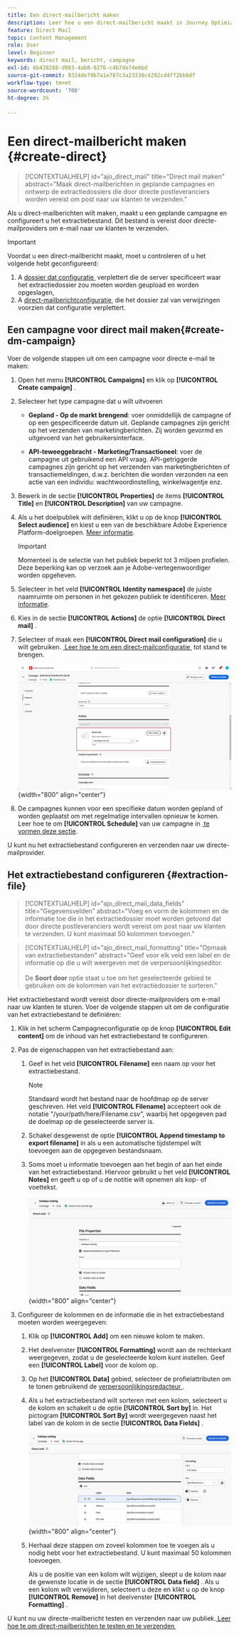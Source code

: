 ```yaml
---
title: Een direct-mailbericht maken
description: Leer hoe u een direct-mailbericht maakt in Journey Optimizer
feature: Direct Mail
topic: Content Management
role: User
level: Beginner
keywords: direct mail, bericht, campagne
exl-id: 6b438268-d983-4ab8-9276-c4b7de74e6bd
source-git-commit: 9324de79b7a1e787c3a23338c4292cd4ff2bb6df
workflow-type: tm+mt
source-wordcount: '708'
ht-degree: 3%

---
```


# Een direct-mailbericht maken {#create-direct}

>[!CONTEXTUALHELP]
>id="ajo_direct_mail"
>title="Direct mail maken"
>abstract="Maak direct-mailberichten in geplande campagnes en ontwerp de extractiedossiers die door directe postleveranciers worden vereist om post naar uw klanten te verzenden."

Als u direct-mailberichten wilt maken, maakt u een geplande campagne en configureert u het extractiebestand. Dit bestand is vereist door directe-mailproviders om e-mail naar uw klanten te verzenden.

>[!IMPORTANT]
>
>Voordat u een direct-mailbericht maakt, moet u controleren of u het volgende hebt geconfigureerd:
>
>1. A [&#x200B; dossier dat configuratie &#x200B;](../direct-mail/direct-mail-configuration.md#file-routing-configuration) verplettert die de server specificeert waar het extractiedossier zou moeten worden geupload en worden opgeslagen,
>1. A [&#x200B; direct-mailberichtconfiguratie &#x200B;](../direct-mail/direct-mail-configuration.md#direct-mail-surface) die het dossier zal van verwijzingen voorzien dat configuratie verplettert.


## Een campagne voor direct mail maken{#create-dm-campaign}

Voer de volgende stappen uit om een campagne voor directe e-mail te maken:

1. Open het menu **[!UICONTROL Campaigns]** en klik op **[!UICONTROL Create campaign]** .

1. Selecteer het type campagne dat u wilt uitvoeren

   * **Gepland - Op de markt brengend**: voer onmiddellijk de campagne of op een gespecificeerde datum uit. Geplande campagnes zijn gericht op het verzenden van marketingberichten. Zij worden gevormd en uitgevoerd van het gebruikersinterface.

   * **API-teweeggebracht - Marketing/Transactioneel**: voer de campagne uit gebruikend een API vraag. API-getriggerde campagnes zijn gericht op het verzenden van marketingberichten of transactiemeldingen, d.w.z. berichten die worden verzonden na een actie van een individu: wachtwoordinstelling, winkelwagentje enz.

1. Bewerk in de sectie **[!UICONTROL Properties]** de items **[!UICONTROL Title]** en **[!UICONTROL Description]** van uw campagne.

1. Als u het doelpubliek wilt definiëren, klikt u op de knop **[!UICONTROL Select audience]** en kiest u een van de beschikbare Adobe Experience Platform-doelgroepen. [Meer informatie](../audience/about-audiences.md).

   >[!IMPORTANT]
   >
   >Momenteel is de selectie van het publiek beperkt tot 3 miljoen profielen. Deze beperking kan op verzoek aan je Adobe-vertegenwoordiger worden opgeheven.

1. Selecteer in het veld **[!UICONTROL Identity namespace]** de juiste naamruimte om personen in het gekozen publiek te identificeren. [Meer informatie](../event/about-creating.md#select-the-namespace).

1. Kies in de sectie **[!UICONTROL Actions]** de optie **[!UICONTROL Direct mail]** .

1. Selecteer of maak een **[!UICONTROL Direct mail configuration]** die u wilt gebruiken. [&#x200B; Leer hoe te om een direct-mailconfiguratie &#x200B;](direct-mail-configuration.md#direct-mail-surface) tot stand te brengen.

   ![](assets/direct-mail-campaign.png){width="800" align="center"}

1. De campagnes kunnen voor een specifieke datum worden gepland of worden geplaatst om met regelmatige intervallen opnieuw te komen. Leer hoe te om **[!UICONTROL Schedule]** van uw campagne in [&#x200B; te vormen deze sectie &#x200B;](../campaigns/create-campaign.md#schedule).

U kunt nu het extractiebestand configureren en verzenden naar uw directe-mailprovider.

## Het extractiebestand configureren {#extraction-file}

>[!CONTEXTUALHELP]
>id="ajo_direct_mail_data_fields"
>title="Gegevensvelden"
>abstract="Voeg en vorm de kolommen en de informatie toe die in het extractiedossier moet worden getoond dat door directe postleveranciers wordt vereist om post naar uw klanten te verzenden. U kunt maximaal 50 kolommen toevoegen."

>[!CONTEXTUALHELP]
>id="ajo_direct_mail_formatting"
>title="Opmaak van extractiebestanden"
>abstract="Geef voor elk veld een label en de informatie op die u wilt weergeven met de verpersoonlijkingseditor. <br/><br/> De <b> Soort door </b> optie staat u toe om het geselecteerde gebied te gebruiken om de kolommen van het extractiedossier te sorteren."

Het extractiebestand wordt vereist door directe-mailproviders om e-mail naar uw klanten te sturen. Voer de volgende stappen uit om de configuratie van het extractiebestand te definiëren:

1. Klik in het scherm Campagneconfiguratie op de knop **[!UICONTROL Edit content]** om de inhoud van het extractiebestand te configureren.

1. Pas de eigenschappen van het extractiebestand aan:

   1. Geef in het veld **[!UICONTROL Filename]** een naam op voor het extractiebestand.

      >[!NOTE]
      >
      >Standaard wordt het bestand naar de hoofdmap op de server geschreven. Het veld **[!UICONTROL Filename]** accepteert ook de notatie &quot;/your/path/here/Filename.csv&quot;, waarbij het opgegeven pad de doelmap op de geselecteerde server is. <!--TBC if for SFTP and Azure only, or for all servers including S3-->

   1. Schakel desgewenst de optie **[!UICONTROL Append timestamp to export filename]** in als u een automatische tijdstempel wilt toevoegen aan de opgegeven bestandsnaam.

   1. Soms moet u informatie toevoegen aan het begin of aan het einde van het extractiebestand. Hiervoor gebruikt u het veld **[!UICONTROL Notes]** en geeft u op of u de notitie wilt opnemen als kop- of voettekst.

      ![](assets/direct-mail-properties.png){width="800" align="center"}

1. Configureer de kolommen en de informatie die in het extractiebestand moeten worden weergegeven:

   1. Klik op **[!UICONTROL Add]** om een nieuwe kolom te maken.

   1. Het deelvenster **[!UICONTROL Formatting]** wordt aan de rechterkant weergegeven, zodat u de geselecteerde kolom kunt instellen. Geef een **[!UICONTROL Label]** voor de kolom op.

   1. Op het **[!UICONTROL Data]** gebied, selecteer de profielattributen om te tonen gebruikend de [&#x200B; verpersoonlijkingsredacteur &#x200B;](../personalization/personalization-build-expressions.md).

   1. Als u het extractiebestand wilt sorteren met een kolom, selecteert u de kolom en schakelt u de optie **[!UICONTROL Sort by]** in. Het pictogram **[!UICONTROL Sort By]** wordt weergegeven naast het label van de kolom in de sectie **[!UICONTROL Data Fields]** .

      ![](assets/direct-mail-content.png){width="800" align="center"}

   1. Herhaal deze stappen om zoveel kolommen toe te voegen als u nodig hebt voor het extractiebestand. U kunt maximaal 50 kolommen toevoegen.

      Als u de positie van een kolom wilt wijzigen, sleept u de kolom naar de gewenste locatie in de sectie **[!UICONTROL Data field]** . Als u een kolom wilt verwijderen, selecteert u deze en klikt u op de knop **[!UICONTROL Remove]** in het deelvenster **[!UICONTROL Formatting]** .

U kunt nu uw directe-mailbericht testen en verzenden naar uw publiek. [&#x200B; Leer hoe te om direct-mailberichten te testen en te verzenden &#x200B;](test-send-direct-mail.md)


